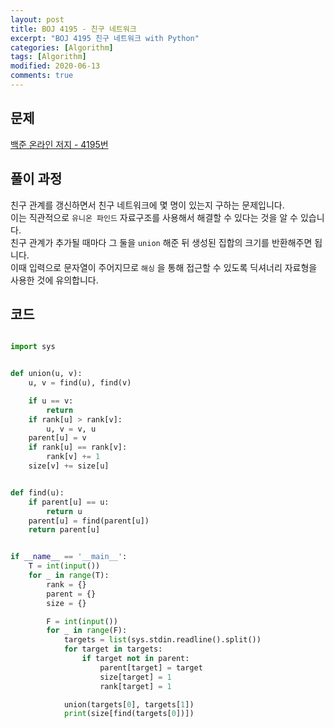 ```yaml
---
layout: post
title: BOJ 4195 - 친구 네트워크
excerpt: "BOJ 4195 친구 네트워크 with Python"
categories: [Algorithm]
tags: [Algorithm]
modified: 2020-06-13
comments: true
---
```


## 문제
[백준 온라인 저지 - 4195번](https://www.acmicpc.net/problem/4195)

## 풀이 과정
친구 관계를 갱신하면서 친구 네트워크에 몇 명이 있는지 구하는 문제입니다. <br>
이는 직관적으로 `유니온 파인드` 자료구조를 사용해서 해결할 수 있다는 것을 알 수 있습니다. <br>
친구 관계가 추가될 때마다 그 둘을 `union` 해준 뒤 생성된 집합의 크기를 반환해주면 됩니다. <br>
이때 입력으로 문자열이 주어지므로 `해싱` 을 통해 접근할 수 있도록 딕셔너리 자료형을 사용한 것에 유의합니다. <br>



## 코드

~~~ python

import sys


def union(u, v):
    u, v = find(u), find(v)

    if u == v:
        return
    if rank[u] > rank[v]:
        u, v = v, u
    parent[u] = v
    if rank[u] == rank[v]:
        rank[v] += 1
    size[v] += size[u]


def find(u):
    if parent[u] == u:
        return u
    parent[u] = find(parent[u])
    return parent[u]


if __name__ == '__main__':
    T = int(input())
    for _ in range(T):
        rank = {}
        parent = {}
        size = {}

        F = int(input())
        for _ in range(F):
            targets = list(sys.stdin.readline().split())
            for target in targets:
                if target not in parent:
                    parent[target] = target
                    size[target] = 1
                    rank[target] = 1

            union(targets[0], targets[1])
            print(size[find(targets[0])])

~~~